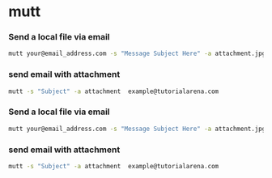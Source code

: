 # mutt

### Send a local file via email
```sh
mutt your@email_address.com -s "Message Subject Here" -a attachment.jpg </dev/null
```

### send email with attachment
```sh
mutt -s "Subject" -a attachment  example@tutorialarena.com
```

### Send a local file via email
```sh
mutt your@email_address.com -s "Message Subject Here" -a attachment.jpg </dev/null
```

### send email with attachment
```sh
mutt -s "Subject" -a attachment  example@tutorialarena.com
```
